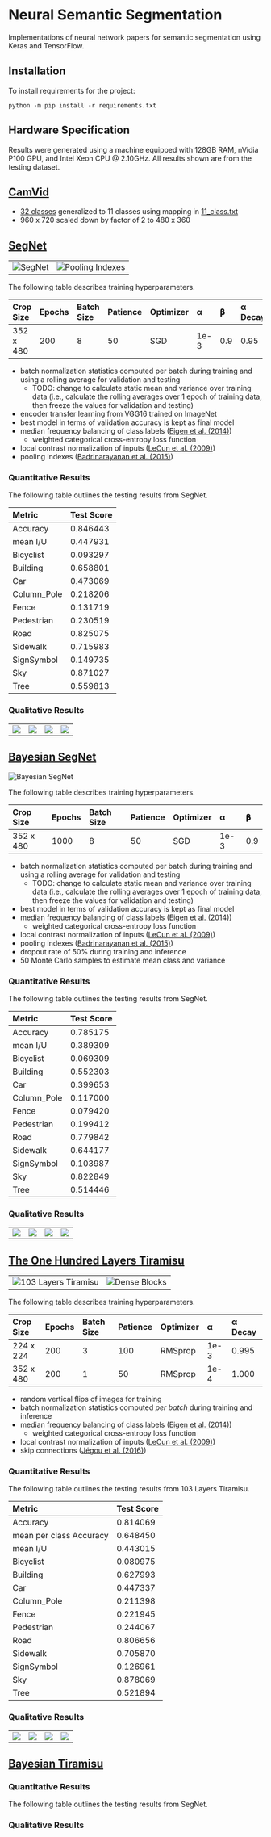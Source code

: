# Neural Semantic Segmentation

Implementations of neural network papers for semantic segmentation using Keras
and TensorFlow.

## Installation

To install requirements for the project:

```shell
python -m pip install -r requirements.txt
```

## Hardware Specification

Results were generated using a machine equipped with  128GB RAM, nVidia P100
GPU, and Intel Xeon CPU @ 2.10GHz. All results shown are from the testing
dataset.

## [CamVid][]

-   [32 classes][32-class] generalized to 11 classes using mapping in [11_class.txt](11_class.txt)
-   960 x 720 scaled down by factor of 2 to 480 x 360

[CamVid]: http://mi.eng.cam.ac.uk/research/projects/VideoRec/CamVid/
[32-class]: http://mi.eng.cam.ac.uk/research/projects/VideoRec/CamVid/#ClassLabels

## [SegNet][Badrinarayanan et al. (2015)]

<table>
  <tr>
    <td>
      <img alt="SegNet" src="https://user-images.githubusercontent.com/2184469/45845186-1118b080-bcea-11e8-967f-d1d0b9d93bb8.png" />
    </td>
    <td>
      <img alt="Pooling Indexes" src="https://user-images.githubusercontent.com/2184469/45845185-1118b080-bcea-11e8-8fb3-82ebb3f15ea6.png" />
    </td>
  </tr>
</table>

The following table describes training hyperparameters.

| Crop Size | Epochs | Batch Size | Patience | Optimizer | α    | 𝛃    | α Decay |
|:----------|:-------|:-----------|:---------|:----------|:-----|:-----|:--------|
| 352 x 480 | 200    | 8          | 50       | SGD       | 1e-3 | 0.9  | 0.95    |

-   batch normalization statistics computed per batch during training and
    using a rolling average for validation and testing
    -   TODO: change to calculate static mean and variance over training data
        (i.e., calculate the rolling averages over 1 epoch of training data,
        then freeze the values for validation and testing)
-   encoder transfer learning from VGG16 trained on ImageNet
-   best model in terms of validation accuracy is kept as final model
-   median frequency balancing of class labels ([Eigen et al. (2014)][])
    -   weighted categorical cross-entropy loss function
-   local contrast normalization of inputs ([LeCun et al. (2009)][])
-   pooling indexes ([Badrinarayanan et al. (2015)][])

### Quantitative Results

The following table outlines the testing results from SegNet.

| Metric      | Test Score |
|:------------|:-----------|
| Accuracy    | 0.846443
| mean I/U    | 0.447931
| Bicyclist   | 0.093297
| Building    | 0.658801
| Car         | 0.473069
| Column_Pole | 0.218206
| Fence       | 0.131719
| Pedestrian  | 0.230519
| Road        | 0.825075
| Sidewalk    | 0.715983
| SignSymbol  | 0.149735
| Sky         | 0.871027
| Tree        | 0.559813

### Qualitative Results

<table>
  <tr>
    <td>
      <img src="https://user-images.githubusercontent.com/2184469/45915621-8c2eb380-be1d-11e8-825e-764e9ebab4c5.png" />
    </td>
    <td>
      <img src="https://user-images.githubusercontent.com/2184469/45915622-8cc74a00-be1d-11e8-9366-0c4670fcc678.png" />
    </td>
    <td>
      <img src="https://user-images.githubusercontent.com/2184469/45915623-8cc74a00-be1d-11e8-9fc0-e2d82e331a41.png" />
    </td>
    <td>
      <img src="https://user-images.githubusercontent.com/2184469/45915624-8cc74a00-be1d-11e8-917b-44ef09082f6f.png" />
    </td>
  </tr>
</table>



## [Bayesian SegNet][Kendall et al. (2015)]

![Bayesian SegNet](https://user-images.githubusercontent.com/2184469/45915765-7bcc0800-be20-11e8-87cf-4d778b1b3837.png)

The following table describes training hyperparameters.

| Crop Size | Epochs | Batch Size | Patience | Optimizer | α    | 𝛃    |
|:----------|:-------|:-----------|:---------|:----------|:-----|:-----|
| 352 x 480 | 1000   | 8          | 50       | SGD       | 1e-3 | 0.9  |

-   batch normalization statistics computed per batch during training and
    using a rolling average for validation and testing
    -   TODO: change to calculate static mean and variance over training data
        (i.e., calculate the rolling averages over 1 epoch of training data,
        then freeze the values for validation and testing)
-   best model in terms of validation accuracy is kept as final model
-   median frequency balancing of class labels ([Eigen et al. (2014)][])
    -   weighted categorical cross-entropy loss function
-   local contrast normalization of inputs ([LeCun et al. (2009)][])
-   pooling indexes ([Badrinarayanan et al. (2015)][])
-   dropout rate of 50% during training and inference
-   50 Monte Carlo samples to estimate mean class and variance

### Quantitative Results

The following table outlines the testing results from SegNet.

| Metric      | Test Score |
|:------------|:-----------|
| Accuracy    | 0.785175
| mean I/U    | 0.389309
| Bicyclist   | 0.069309
| Building    | 0.552303
| Car         | 0.399653
| Column_Pole | 0.117000
| Fence       | 0.079420
| Pedestrian  | 0.199412
| Road        | 0.779842
| Sidewalk    | 0.644177
| SignSymbol  | 0.103987
| Sky         | 0.822849
| Tree        | 0.514446

### Qualitative Results

<table>
  <tr>
    <td>
      <img src="https://user-images.githubusercontent.com/2184469/45964351-2c860300-bfeb-11e8-83a8-2aae9b8ffc61.png" />
    </td>
    <td>
      <img src="https://user-images.githubusercontent.com/2184469/45964349-2c860300-bfeb-11e8-8451-9c71c8249b33.png" />
    </td>
    <td>
      <img src="https://user-images.githubusercontent.com/2184469/45964348-2c860300-bfeb-11e8-9dd2-05c3d3ac2552.png" />
    </td>
    <td>
      <img src="https://user-images.githubusercontent.com/2184469/45964347-2c860300-bfeb-11e8-9d95-a7eb7b72fb3b.png" />
    </td>
  </tr>
</table>



## [The One Hundred Layers Tiramisu][Jégou et al. (2016)]

<table>
  <tr>
    <td>
        <img alt="103 Layers Tiramisu" src="https://user-images.githubusercontent.com/2184469/45852685-a88bfc80-bd06-11e8-9ea1-9044144b1442.png">
    </td>
    <td>
        <img alt="Dense Blocks" src="https://user-images.githubusercontent.com/2184469/45852691-aa55c000-bd06-11e8-865b-b852485b40af.png">
    </td>
  </tr>
</table>

The following table describes training hyperparameters.

| Crop Size | Epochs | Batch Size | Patience | Optimizer | α    | α Decay |
|:----------|:-------|:-----------|:---------|:----------|:-----|:--------|
| 224 x 224 | 200    | 3          | 100      | RMSprop   | 1e-3 | 0.995   |
| 352 x 480 | 200    | 1          | 50       | RMSprop   | 1e-4 | 1.000   |

-   random vertical flips of images for training
-   batch normalization statistics computed _per batch_ during training and
    inference
-   median frequency balancing of class labels ([Eigen et al. (2014)][])
    -   weighted categorical cross-entropy loss function
-   local contrast normalization of inputs ([LeCun et al. (2009)][])
-   skip connections ([Jégou et al. (2016)][])

### Quantitative Results

The following table outlines the testing results from 103 Layers Tiramisu.

| Metric                  | Test Score |
|:------------------------|:-----------|
| Accuracy                | 0.814069
| mean per class Accuracy | 0.648450
| mean I/U                | 0.443015
| Bicyclist               | 0.080975
| Building                | 0.627993
| Car                     | 0.447337
| Column_Pole             | 0.211398
| Fence                   | 0.221945
| Pedestrian              | 0.244067
| Road                    | 0.806656
| Sidewalk                | 0.705870
| SignSymbol              | 0.126961
| Sky                     | 0.878069
| Tree                    | 0.521894

### Qualitative Results

<table>
  <tr>
    <td>
      <img src="https://user-images.githubusercontent.com/2184469/45962925-a2886b00-bfe7-11e8-8fc7-13c94a789568.png" />
    </td>
    <td>
      <img src="https://user-images.githubusercontent.com/2184469/45962924-a1efd480-bfe7-11e8-9fd4-9c62d39e9e7b.png" />
    </td>
    <td>
      <img src="https://user-images.githubusercontent.com/2184469/45962923-a1efd480-bfe7-11e8-96c0-a473a6c19383.png" />
    </td>
    <td>
      <img src="https://user-images.githubusercontent.com/2184469/45962922-a1efd480-bfe7-11e8-8a8d-cfb85928fede.png" />
    </td>
  </tr>
</table>



## [Bayesian Tiramisu][Kendall et al. (2017)]

### Quantitative Results

The following table outlines the testing results from SegNet.

### Qualitative Results


<!-- References -->

[LeCun et al. (2009)]: http://yann.lecun.com/exdb/publis/pdf/jarrett-iccv-09.pdf
[Eigen et al. (2014)]: https://arxiv.org/abs/1411.4734
[Badrinarayanan et al. (2015)]: https://arxiv.org/pdf/1511.00561.pdf
[Kendall et al. (2015)]: https://arxiv.org/abs/1511.02680
[Jégou et al. (2016)]: https://arxiv.org/abs/1611.09326
[Kendall et al. (2017)]: http://papers.nips.cc/paper/7141-what-uncertainties-do-we-need-in-bayesian-deep-learning-for-computer-vision
